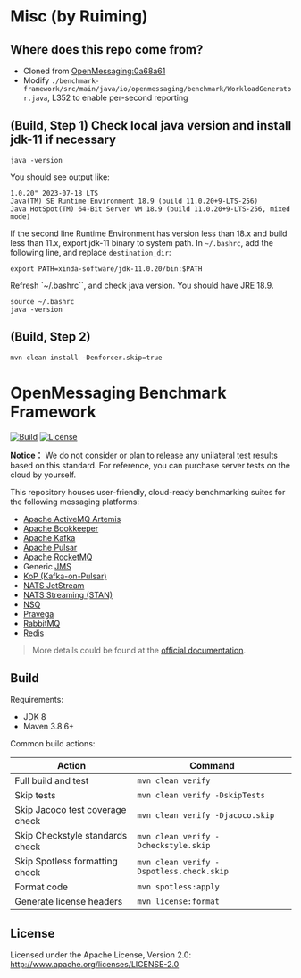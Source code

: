 # Misc (by Ruiming)
## Where does this repo come from?
* Cloned from [OpenMessaging:0a68a61](https://github.com/openmessaging/benchmark/commit/0a68a615e3f39efb5a1b55ac7bcb9304d5fff9f5)
* Modify `./benchmark-framework/src/main/java/io/openmessaging/benchmark/WorkloadGenerator.java`, L352 to enable per-second reporting
## (Build, Step 1) Check local java version and install jdk-11 if necessary
```
java -version
```
You should see output like:
```
1.0.20" 2023-07-18 LTS
Java(TM) SE Runtime Environment 18.9 (build 11.0.20+9-LTS-256)
Java HotSpot(TM) 64-Bit Server VM 18.9 (build 11.0.20+9-LTS-256, mixed mode)
```
If the second line Runtime Environment has version less than 18.x and build less than 11.x, export jdk-11 binary to system path. In `~/.bashrc`, add the following line, and replace `destination_dir`:
```
export PATH=xinda-software/jdk-11.0.20/bin:$PATH
```
Refresh `~/.bashrc``, and check java version. You should have JRE 18.9.
```
source ~/.bashrc
java -version
```
## (Build, Step 2)
```
mvn clean install -Denforcer.skip=true
```

# OpenMessaging Benchmark Framework

[![Build](https://github.com/openmessaging/benchmark/actions/workflows/pr-build-and-test.yml/badge.svg)](https://github.com/openmessaging/benchmark/actions/workflows/pr-build-and-test.yml)
[![License](https://img.shields.io/badge/license-Apache%202-4EB1BA.svg)](https://www.apache.org/licenses/LICENSE-2.0.html)

**Notice：** We do not consider or plan to release any unilateral test results based on this standard. For reference, you can purchase server tests on the cloud by yourself.

This repository houses user-friendly, cloud-ready benchmarking suites for the following messaging platforms:

* [Apache ActiveMQ Artemis](https://activemq.apache.org/components/artemis/)
* [Apache Bookkeeper](https://bookkeeper.apache.org)
* [Apache Kafka](https://kafka.apache.org)
* [Apache Pulsar](https://pulsar.apache.org)
* [Apache RocketMQ](https://rocketmq.apache.org)
* Generic [JMS](https://javaee.github.io/jms-spec/)
* [KoP (Kafka-on-Pulsar)](https://github.com/streamnative/kop)
* [NATS JetStream](https://docs.nats.io/nats-concepts/jetstream)
* [NATS Streaming (STAN)](https://docs.nats.io/legacy/stan/intro)
* [NSQ](https://nsq.io)
* [Pravega](https://pravega.io/)
* [RabbitMQ](https://www.rabbitmq.com/)
* [Redis](https://redis.com/)

> More details could be found at the [official documentation](http://openmessaging.cloud/docs/benchmarks/).

## Build

Requirements:

* JDK 8
* Maven 3.8.6+

Common build actions:

|             Action              |                 Command                  |
|---------------------------------|------------------------------------------|
| Full build and test             | `mvn clean verify`                       |
| Skip tests                      | `mvn clean verify -DskipTests`           |
| Skip Jacoco test coverage check | `mvn clean verify -Djacoco.skip`         |
| Skip Checkstyle standards check | `mvn clean verify -Dcheckstyle.skip`     |
| Skip Spotless formatting check  | `mvn clean verify -Dspotless.check.skip` |
| Format code                     | `mvn spotless:apply`                     |
| Generate license headers        | `mvn license:format`                     |

## License

Licensed under the Apache License, Version 2.0: http://www.apache.org/licenses/LICENSE-2.0
